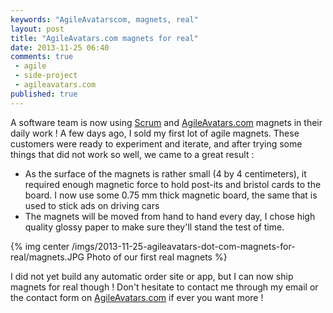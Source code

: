 ```yaml
---
keywords: "AgileAvatarscom, magnets, real"
layout: post
title: "AgileAvatars.com magnets for real"
date: 2013-11-25 06:40
comments: true
 - agile
 - side-project
 - agileavatars.com
published: true
---
```

A software team is now using [Scrum](https://www.scrum.org/) and [AgileAvatars.com](http://www.agileavatars.com) magnets in their daily work ! A few days ago, I sold my first lot of agile magnets. These customers were ready to experiment and iterate, and after trying some things that did not work so well, we came to a great result :

* As the surface of the magnets is rather small (4 by 4 centimeters), it required enough magnetic force to hold post-its and bristol cards to the board. I now use some 0.75 mm thick magnetic board, the same that is used to stick ads on driving cars
* The magnets will be moved from hand to hand every day, I chose high quality glossy paper to make sure they'll stand the test of time.

{% img center /imgs/2013-11-25-agileavatars-dot-com-magnets-for-real/magnets.JPG Photo of our first real magnets %}

I did not yet build any automatic order site or app, but I can now ship magnets for real though ! Don't hesitate to contact me through my email or the contact form on [AgileAvatars.com](http://www.agileavatars.com) if ever you want more !
